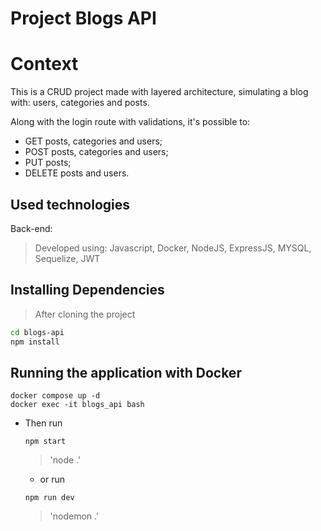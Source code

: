 # Project Blogs API

# Context
This is a CRUD project made with layered architecture, simulating a blog with: users, categories and posts.

Along with the login route with validations, it's possible to: 
  - GET posts, categories and users;
  - POST posts, categories and users;
  - PUT posts;
  - DELETE posts and users.

## Used technologies

Back-end:
> Developed using: Javascript, Docker, NodeJS, ExpressJS, MYSQL, Sequelize, JWT

## Installing Dependencies

> After cloning the project

```bash
cd blogs-api
npm install
``` 
## Running the application with Docker
  
  ```
  docker compose up -d
  docker exec -it blogs_api bash
  ```
* Then run
  
  ```
  npm start
  ```
  > 'node .'
  
  - or run
    
  ```
  npm run dev
  ```
  > 'nodemon .'
